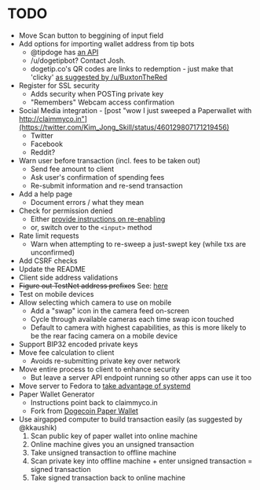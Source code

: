 # TODO

* Move Scan button to beggining of input field
* Add options for importing wallet address from tip bots
  * @tipdoge has [an API](https://twitter.com/Kim_Jong_Skill/status/460132589261430786)
  * /u/dogetipbot? Contact Josh.
  * dogetip.co's QR codes are links to redemption - just make that 'clicky' [as
    suggested by
    /u/BuxtonTheRed](http://www.reddit.com/r/dogecoindev/comments/270ia6/request_for_testers_dogecoin_paper_wallet/chwdaog)
* Register for SSL security
  * Adds security when POSTing private key
  * "Remembers" Webcam access confirmation
* Social Media integration - [post "wow I just sweeped a Paperwallet with http://claimmyco.in"](https://twitter.com/Kim_Jong_Skill/status/460129807171219456)
  * Twitter
  * Facebook
  * Reddit?
* Warn user before transaction (incl. fees to be taken out)
  * Send fee amount to client
  * Ask user's confirmation of spending fees
  * Re-submit information and re-send transaction
* Add a help page
  * Document errors / what they mean
* Check for permission denied
  * Either [provide instructions on re-enabling](http://stackoverflow.com/a/19236538/473961)
  * or, switch over to the `<input>` method
* Rate limit requests
  * Warn when attempting to re-sweep a just-swept key (while txs are unconfirmed)
* Add CSRF checks
* Update the README
* Client side address validations
* ~~Figure out TestNet address prefixes~~ See: [here](http://www.reddit.com/r/dogecoindev/comments/22dvlz/what_are_dogecoins_live_testnet_address_prefixes/cgm2qfv)
* Test on mobile devices
* Allow selecting which camera to use on mobile
  * Add a "swap" icon in the camera feed on-screen
  * Cycle through available cameras each time swap icon touched
  * Default to camera with highest capabilities, as this is more likely to be
    the rear facing camera on a mobile device
* Support BIP32 encoded private keys
* Move fee calculation to client
  * Avoids re-submitting private key over network
* Move entire process to client to enhance security
  * But leave a server API endpoint running so other apps can use it too
* Move server to Fedora to [take advantage of systemd](http://savanne.be/articles/deploying-node-js-with-systemd/)
* Paper Wallet Generator
  * Instructions point back to claimmyco.in
  * Fork from [Dogecoin Paper
    Wallet](https://github.com/wellsriley/dogecoinpaperwallet)
* Use airgapped computer to build transaction easily (as suggested by @kkaushik)
  1. Scan public key of paper wallet into online machine
  2. Online machine gives you an unsigned transaction
  3. Take unsigned transaction to offline machine
  4. Scan private key into offline machine + enter unsigned transaction = signed transaction
  5. Take signed transaction back to online machine
